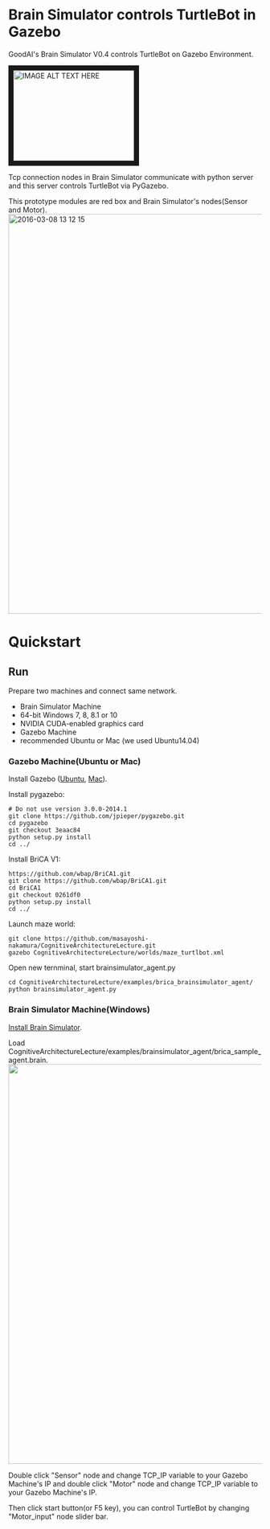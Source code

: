 # Brain Simulator controls TurtleBot in Gazebo
GoodAI's Brain Simulator V0.4 controls TurtleBot on Gazebo Environment.

<a href="http://www.youtube.com/watch?feature=player_embedded&v=TRSP8eudr8s
" target="_blank"><img src="http://img.youtube.com/vi/TRSP8eudr8s/0.jpg" 
alt="IMAGE ALT TEXT HERE" width="240" height="180" border="10" /></a>

Tcp connection nodes in Brain Simulator communicate with python server and this server controls TurtleBot via PyGazebo.

This prototype modules are red box and Brain Simulator's nodes(Sensor and Motor).
<img width="796" alt="2016-03-08 13 12 15" src="https://cloud.githubusercontent.com/assets/1708549/13591810/80346f62-e52f-11e5-8cf7-6b2b6760de76.png">

# Quickstart
## Run
Prepare two machines and connect same network.

 - Brain Simulator Machine
  - 64-bit Windows 7, 8, 8.1 or 10
  - NVIDIA CUDA-enabled graphics card
 - Gazebo Machine
  - recommended Ubuntu or Mac (we used Ubuntu14.04)
  
  
###  Gazebo Machine(Ubuntu or Mac)
Install Gazebo ([Ubuntu](http://gazebosim.org/tutorials?tut=install_ubuntu), [Mac](http://gazebosim.org/tutorials?tut=install_on_mac)).

Install pygazebo:

```
# Do not use version 3.0.0-2014.1 
git clone https://github.com/jpieper/pygazebo.git
cd pygazebo
git checkout 3eaac84
python setup.py install
cd ../
```

Install BriCA V1:

```
https://github.com/wbap/BriCA1.git
git clone https://github.com/wbap/BriCA1.git
cd BriCA1
git checkout 0261df0
python setup.py install
cd ../
```

Launch maze world:

```
git clone https://github.com/masayoshi-nakamura/CognitiveArchitectureLecture.git
gazebo CognitiveArchitectureLecture/worlds/maze_turtlbot.xml
```

Open new ternminal, start brainsimulator_agent.py

```
cd CognitiveArchitectureLecture/examples/brica_brainsimulator_agent/
python brainsimulator_agent.py
```

### Brain Simulator Machine(Windows) 
[Install Brain Simulator](http://www.goodai.com/#!brain-simulator/c81c).

Load CognitiveArchitectureLecture/examples/brainsimulator_agent/brica_sample_agent.brain.
<img width="796" src="https://cloud.githubusercontent.com/assets/1708549/13658146/c3beda0e-e6b7-11e5-8030-2c95be61fea5.png">

Double click "Sensor" node and change TCP_IP variable to your Gazebo Machine's IP and
double click "Motor"  node and change TCP_IP variable to your Gazebo Machine's IP.   

Then click start button(or F5 key), you can control TurtleBot by changing "Motor_input" node slider bar.

 
